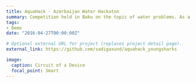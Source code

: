 ```yaml
---
title: AquaHack - Azerbaijan Water Hackaton
summary: Competition held in Baku on the topic of water problems. As a solution, our team proposed a number of devices embedded with various sensors each having a certain role. These mechanisms are then installed on the banks of the Kür river that will continuously collect data that will be used for environmental prognosis. My role was to build a front-end of an Android application.
tags:
- Demo
date: "2016-04-27T00:00:00Z"

# Optional external URL for project (replaces project detail page).
external_link: https://github.com/sadigaxund/aquahack_youngsharks

image:
  caption: Circuit of a Device
  focal_point: Smart
---
```


